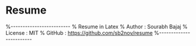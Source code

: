 # Resume

%-------------------------
% Resume in Latex
% Author : Sourabh Bajaj
% License : MIT
% GitHub : https://github.com/sb2nov/resume
%------------------------

